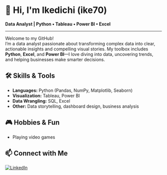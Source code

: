 # 👋 Hi, I'm Ikedichi (ike70)

**Data Analyst | Python • Tableau • Power BI • Excel**

---

Welcome to my GitHub!  
I’m a data analyst passionate about transforming complex data into clear, actionable insights and compelling visual stories. My toolbox includes **Python**, **Excel**, and **Power BI**—I love diving into data, uncovering trends, and helping businesses make smarter decisions.

## 🛠️ Skills & Tools

- **Languages:** Python (Pandas, NumPy, Matplotlib, Seaborn)
- **Visualization:** Tableau, Power BI
- **Data Wrangling:** SQL, Excel
- **Other:** Data storytelling, dashboard design, business analysis

## 🎮 Hobbies & Fun

- Playing video games

## 📫 Connect with Me

[![LinkedIn](https://img.shields.io/badge/LinkedIn-blue?logo=linkedin&logoColor=white)](https://www.linkedin.com/in/ikedichi-akara-b7602b1a3)
